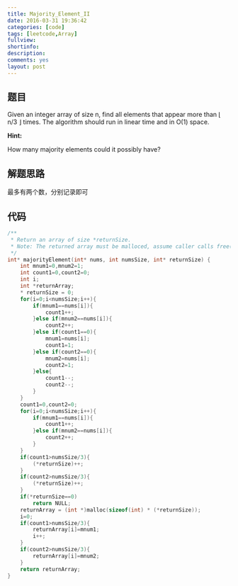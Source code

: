 ```yaml
---
title: Majority_Element_II
date: 2016-03-31 19:36:42
categories: [code]
tags: [leetcode,Array]
fullview: 
shortinfo: 
description: 
comments: yes
layout: post
---
```


## 题目

Given an integer array of size n, find all elements that appear more than ⌊ n/3 ⌋ times. The algorithm should run in linear time and in O(1) space.

**Hint:**

How many majority elements could it possibly have?

## 解题思路

最多有两个数，分别记录即可

## 代码

```c
/**
 * Return an array of size *returnSize.
 * Note: The returned array must be malloced, assume caller calls free().
 */
int* majorityElement(int* nums, int numsSize, int* returnSize) {
    int mnum1=0,mnum2=1;
    int count1=0,count2=0;
    int i;
    int *returnArray;
    * returnSize = 0;
    for(i=0;i<numsSize;i++){
        if(mnum1==nums[i]){
            count1++;
        }else if(mnum2==nums[i]){
            count2++;
        }else if(count1==0){
            mnum1=nums[i];
            count1=1;
        }else if(count2==0){
            mnum2=nums[i];
            count2=1;
        }else{
            count1--;
            count2--;
        }
    }
    count1=0,count2=0;
    for(i=0;i<numsSize;i++){
        if(mnum1==nums[i]){
            count1++;
        }else if(mnum2==nums[i]){
            count2++;
        }
    }
    if(count1>numsSize/3){
        (*returnSize)++;
    }
    if(count2>numsSize/3){
        (*returnSize)++;
    }
    if(*returnSize==0)
        return NULL;
    returnArray = (int *)malloc(sizeof(int) * (*returnSize));
    i=0;
    if(count1>numsSize/3){
        returnArray[i]=mnum1;
        i++;
    }
    if(count2>numsSize/3){
        returnArray[i]=mnum2;
    }
    return returnArray;
}
```
